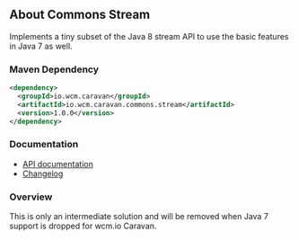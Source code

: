 ## About Commons Stream

Implements a tiny subset of the Java 8 stream API to use the basic features in Java 7 as well.


### Maven Dependency

```xml
<dependency>
  <groupId>io.wcm.caravan</groupId>
  <artifactId>io.wcm.caravan.commons.stream</artifactId>
  <version>1.0.0</version>
</dependency>
```

### Documentation

* [API documentation][apidocs]
* [Changelog][changelog]


[apidocs]: apidocs/
[changelog]: changes-report.html


### Overview

This is only an intermediate solution and will be removed when Java 7 support is dropped for wcm.io Caravan.
